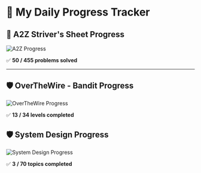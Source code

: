 # 🚀 My Daily Progress Tracker

## 📌 A2Z Striver's Sheet Progress  
![A2Z Progress](https://img.shields.io/badge/Progress-50%2F455-blue?style=for-the-badge&logo=leetcode)

✅ **50 / 455 problems solved**    

---

## 🛡️ OverTheWire - Bandit Progress  
![OverTheWire Progress](https://img.shields.io/badge/Bandit-13%2F34-brightgreen)

✅ **13 / 34 levels completed**  

## 🛡️ System Design Progress  
![System Design Progress](https://img.shields.io/badge/Bandit-3%2F70-brightgreen)

✅ **3 / 70 topics completed**  
